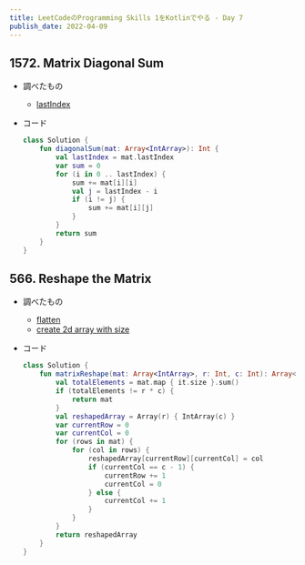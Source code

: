 ```yaml
---
title: LeetCodeのProgramming Skills 1をKotlinでやる - Day 7
publish_date: 2022-04-09
---
```


## 1572. Matrix Diagonal Sum

- 調べたもの
  - [lastIndex](https://kotlinlang.org/api/latest/jvm/stdlib/kotlin.collections/last-index.html)

- コード

  ```kotlin
  class Solution {
      fun diagonalSum(mat: Array<IntArray>): Int {
          val lastIndex = mat.lastIndex
          var sum = 0
          for (i in 0 .. lastIndex) {
              sum += mat[i][i]
              val j = lastIndex - i
              if (i != j) {
                  sum += mat[i][j]
              }
          }
          return sum
      }
  }
  ```

## 566. Reshape the Matrix

- 調べたもの
  - [flatten](https://kotlinlang.org/api/latest/jvm/stdlib/kotlin.collections/flatten.html)
  - [create 2d array with size](https://stackoverflow.com/questions/34145495/2d-array-in-kotlin)

- コード

  ```kotlin
  class Solution {
      fun matrixReshape(mat: Array<IntArray>, r: Int, c: Int): Array<IntArray> {
          val totalElements = mat.map { it.size }.sum()
          if (totalElements != r * c) {
              return mat
          }
          val reshapedArray = Array(r) { IntArray(c) }
          var currentRow = 0
          var currentCol = 0
          for (rows in mat) {
              for (col in rows) {
                  reshapedArray[currentRow][currentCol] = col
                  if (currentCol == c - 1) {
                      currentRow += 1
                      currentCol = 0
                  } else {
                      currentCol += 1
                  }
              }
          }
          return reshapedArray
      }
  }
  ```
